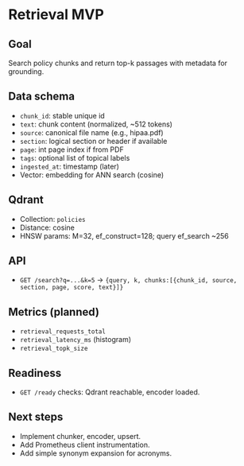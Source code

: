 # Retrieval MVP

## Goal
Search policy chunks and return top-k passages with metadata for grounding.

## Data schema
- `chunk_id`: stable unique id
- `text`: chunk content (normalized, ~512 tokens)
- `source`: canonical file name (e.g., hipaa.pdf)
- `section`: logical section or header if available
- `page`: int page index if from PDF
- `tags`: optional list of topical labels
- `ingested_at`: timestamp (later)
- Vector: embedding for ANN search (cosine)

## Qdrant
- Collection: `policies`
- Distance: cosine
- HNSW params: M=32, ef_construct=128; query ef_search ~256

## API
- `GET /search?q=...&k=5` → `{query, k, chunks:[{chunk_id, source, section, page, score, text}]}`

## Metrics (planned)
- `retrieval_requests_total`
- `retrieval_latency_ms` (histogram)
- `retrieval_topk_size`

## Readiness
- `GET /ready` checks: Qdrant reachable, encoder loaded.

## Next steps
- Implement chunker, encoder, upsert.
- Add Prometheus client instrumentation.
- Add simple synonym expansion for acronyms.
